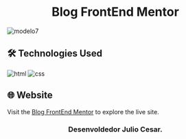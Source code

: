 <h1 align="center">Blog FrontEnd Mentor</h1>

![modelo7](https://github.com/JuCanavans/blog-frontend-mentor/assets/103950621/d46861c6-af32-4a25-ab9a-15aeae3e7483)

## 🛠 Technologies Used

![html](https://github.com/JuCanavans/carta_de_aniversario/assets/103950621/26d205cf-94be-4681-bb60-0a2f686f62b1)
![css](https://github.com/JuCanavans/carta_de_aniversario/assets/103950621/b265c9fd-bbde-4f4d-a09d-574e184aca00)

## 🌐 Website
Visit the [Blog FrontEnd Mentor](https://blog-frontend-mentor-phi.vercel.app/) to explore the live site.

### <p align="center">Desenvoldedor Julio Cesar.</p>

 
